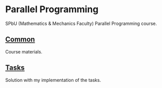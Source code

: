 # Parallel Programming
SPbU (Mathematics & Mechanics Faculty) Parallel Programming course.

## [Common](./Common)

Course materials.

## [Tasks](./Tasks)

Solution with my implementation of the tasks.
